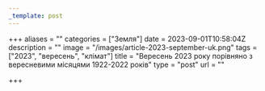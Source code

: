 ```yaml
---
_template: post
---
```





+++
aliases = ""
categories = ["Земля"]
date = 2023-09-01T10:58:04Z
description = ""
image = "/images/article-2023-september-uk.png"
tags = ["2023", "вересень", "клiмат"]
title = "Вересень 2023 року порівняно з вересневими місяцями 1922-2022 років"
type = "post"
url = ""

+++
